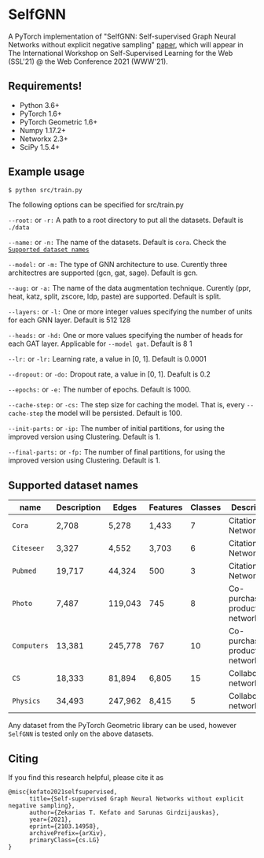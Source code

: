 # SelfGNN

A PyTorch implementation of "SelfGNN: Self-supervised Graph Neural Networks without explicit negative sampling" [paper](https://arxiv.org/abs/2103.14958), which will appear in The International Workshop on Self-Supervised Learning for the Web (SSL'21) @ the Web Conference 2021 (WWW'21).


## Requirements!

-   Python 3.6+
-   PyTorch 1.6+
-   PyTorch Geometric 1.6+
-   Numpy 1.17.2+
-   Networkx 2.3+
-   SciPy 1.5.4+

## Example usage

```sh
$ python src/train.py
```

The following options can be specified for src/train.py

`--root:` or `-r:`
A path to a root directory to put all the datasets. Default is `./data`

`--name:` or `-n:`
The name of the datasets. Default is `cora`. Check the [`Supported dataset names`](#Supported-dataset-names)

`--model:` or `-m:`
The type of GNN architecture to use. Curently three architectres are supported (gcn, gat, sage).
Default is gcn.

`--aug:` or `-a:`
The name of the data augmentation technique. Curently (ppr, heat, katz, split, zscore, ldp, paste) are supported.
Default is split.

`--layers:` or `-l:`
One or more integer values specifying the number of units for each GNN layer.
Default is 512 128

`--heads:` or `-hd:`
One or more values specifying the number of heads for each GAT layer.
Applicable for `--model gat`. Default is 8 1

`--lr:` or `-lr:`
Learning rate, a value in [0, 1]. Default is 0.0001

`--dropout:` or `-do:`
Dropout rate, a value in [0, 1]. Deafult is 0.2

`--epochs:` or `-e:`
The number of epochs. Default is 1000.

`--cache-step:` or `-cs:`
The step size for caching the model. That is, every `--cache-step` the model will be persisted. Default is 100.

`--init-parts:` or `-ip:`
The number of initial partitions, for using the improved version using Clustering.
Default is 1.

`--final-parts:` or `-fp:`
The number of final partitions, for using the improved version using Clustering.
Default is 1.

## Supported dataset names

| name        | Description | Edges   | Features | Classes | Description                   |
| ----------- | ----------- | ------- | -------- | ------- | ----------------------------- |
| `Cora`      | 2,708       | 5,278   | 1,433    | 7       | Citation Network              |
| `Citeseer`  | 3,327       | 4,552   | 3,703    | 6       | Citation Network              |
| `Pubmed`    | 19,717      | 44,324  | 500      | 3       | Citation Network              |
| `Photo`     | 7,487       | 119,043 | 745      | 8       | Co-purchased products network |
| `Computers` | 13,381      | 245,778 | 767      | 10      | Co-purchased products network |
| `CS`        | 18,333      | 81,894  | 6,805    | 15      | Collaboration network         |
| `Physics`   | 34,493      | 247,962 | 8,415    | 5       | Collaboration network         |


Any dataset from the PyTorch Geometric library can be used, however `SelfGNN` is tested only on
the above datasets.


Citing
------

If you find this research helpful, please cite it as

```
@misc{kefato2021selfsupervised,
      title={Self-supervised Graph Neural Networks without explicit negative sampling}, 
      author={Zekarias T. Kefato and Sarunas Girdzijauskas},
      year={2021},
      eprint={2103.14958},
      archivePrefix={arXiv},
      primaryClass={cs.LG}
}
```